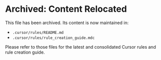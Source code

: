 # Archived: Content Relocated

This file has been archived. Its content is now maintained in:

- `.cursor/rules/README.md`
- `.cursor/rules/rule_creation_guide.mdc`

Please refer to those files for the latest and consolidated Cursor rules and rule creation guide. 